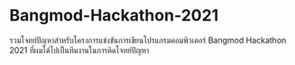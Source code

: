 # Bangmod-Hackathon-2021

รวมโจทย์ปัญหาสำหรับโครงการแข่งขันการเขียนโปรแกรมคอมพิวเตอร์ Bangmod Hackathon 2021 ที่ผมได้ไปเป็นทีมงานในการคิดโจทย์ปัญหา
